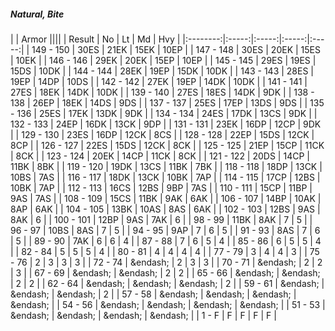##### Natural, Bite

|      | Armor ||||
| Result | No | Lt | Md | Hvy |
|:--------:|:-----:|:-----:|:-----:|:-----:|
| 149 - 150 | 30ES | 21EK | 15EK | 10EP |
| 147 - 148 | 30ES | 20EK | 15ES | 10EK |
| 146 - 146 | 29EK | 20EK | 15EP | 10EP |
| 145 - 145 | 29ES | 19ES | 15DS | 10DK |
| 144 - 144 | 28EK | 19EP | 15DK | 10DK |
| 143 - 143 | 28ES | 19EP | 14DP | 10DS |
| 142 - 142 | 27EK | 19EP | 14DK | 10DK |
| 141 - 141 | 27ES | 18EK | 14DK | 10DK |
| 139 - 140 | 27ES | 18ES | 14DK | 9DK |
| 138 - 138 | 26EP | 18EK | 14DS | 9DS |
| 137 - 137 | 25ES | 17EP | 13DS | 9DS |
| 135 - 136 | 25ES | 17EK | 13DK | 9DK |
| 134 - 134 | 24ES | 17DK | 13CS | 9DK |
| 132 - 133 | 24EP | 16DK | 13CK | 9DP |
| 131 - 131 | 23EK | 16DP | 12CP | 9DK |
| 129 - 130 | 23ES | 16DP | 12CK | 8CS |
| 128 - 128 | 22EP | 15DS | 12CK | 8CP |
| 126 - 127 | 22ES | 15DS | 12CK | 8CK |
| 125 - 125 | 21EP | 15CP | 11CK | 8CK |
| 123 - 124 | 20EK | 14CP | 11CK | 8CK |
| 121 - 122 | 20DS | 14CP | 11BK | 8BK |
| 119 - 120 | 19DK | 13CS | 11BK | 7BK |
| 118 - 118 | 18DP | 13CK | 10BS | 7AS |
| 116 - 117 | 18DK | 13CK | 10BK | 7AP |
| 114 - 115 | 17CP | 12BS | 10BK | 7AP |
| 112 - 113 | 16CS | 12BS | 9BP | 7AS |
| 110 - 111 | 15CP | 11BP | 9AS | 7AS |
| 108 - 109 | 15CS | 11BK | 9AK | 6AK |
| 106 - 107 | 14BP | 10AK | 8AP | 6AK |
| 104 - 105 | 13BK | 10AS | 8AS | 6AK |
| 102 - 103 | 12BS | 9AS | 8AK | 6 |
| 100 - 101 | 12BP | 9AS | 7AK | 6 |
| 98 - 99 | 11BK | 8AK | 7 | 5 |
| 96 - 97 | 10BS | 8AS | 7 | 5 |
| 94 - 95 | 9AP | 7 | 6 | 5 |
| 91 - 93 | 8AS | 7 | 6 | 5 |
| 89 - 90 | 7AK | 6 | 6 | 4 |
| 87 - 88 | 7 | 6 | 5 | 4 |
| 85 - 86 | 6 | 5 | 5 | 4 |
| 82 - 84 | 5 | 5 | 5 | 4 |
| 80 - 81 | 4 | 4 | 4 | 4 |
| 77 - 79 | 3 | 4 | 4 | 3 |
| 75 - 76 | 2 | 3 | 3 | 3 |
| 72 - 74 | &endash;  | 2 | 3 | 3 |
| 70 - 71 | &endash;  | 2 | 2 | 3 |
| 67 - 69 | &endash;  | &endash;  | 2 | 2 |
| 65 - 66 | &endash;  | &endash;  | 2 | 2 |
| 62 - 64 | &endash;  | &endash;  | &endash;  | 2 |
| 59 - 61 | &endash;  | &endash;  | &endash;  | 2 |
| 57 - 58 | &endash;  | &endash;  | &endash;  | &endash;  |
| 54 - 56 | &endash;  | &endash;  | &endash;  | &endash;  |
| 51 - 53 | &endash;  | &endash;  | &endash;  | &endash;  |
| 1 - F | F | F | F | F |
